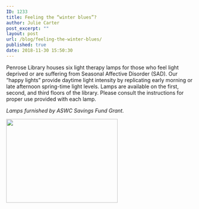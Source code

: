 ```yaml
---
ID: 1233
title: Feeling the “winter blues”?
author: Julie Carter
post_excerpt: ""
layout: post
url: /blog/feeling-the-winter-blues/
published: true
date: 2018-11-30 15:50:30
---
```

Penrose Library houses six light therapy lamps for those who feel light deprived or are suffering from Seasonal Affective Disorder (SAD). Our “happy lights” provide daytime light intensity by replicating early morning or late afternoon spring-time light levels. Lamps are available on the first, second, and third floors of the library. Please consult the instructions for proper use provided with each lamp.

<em>Lamps furnished by ASWC Savings Fund Grant.</em>

<img class="size-medium wp-image-1237 aligncenter" src="https://library.whitman.edu/blog/wp-content/uploads/sites/4/2018/11/lighttherapylamp-300x225.jpg" alt="" width="300" height="225" />